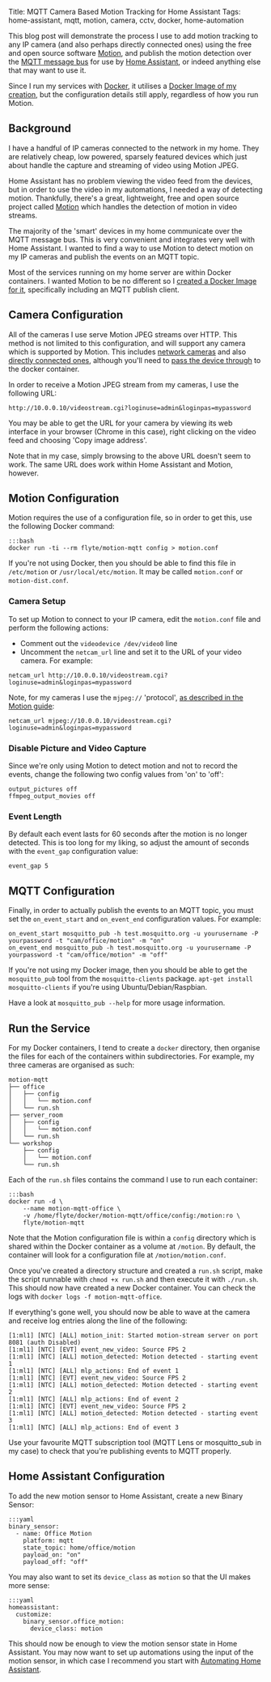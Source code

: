 Title: MQTT Camera Based Motion Tracking for Home Assistant
Tags: home-assistant, mqtt, motion, camera, cctv, docker, home-automation

This blog post will demonstrate the process I use to add motion tracking to any IP camera (and also perhaps directly connected ones) using the free and open source software [Motion](https://github.com/Motion-Project/motion), and publish the motion detection over the [MQTT message bus](http://mqtt.org/) for use by [Home Assistant](https://home-assistant.io/), or indeed anything else that may want to use it.

Since I run my services with [Docker](https://www.docker.com/), it utilises a [Docker Image of my creation](https://hub.docker.com/r/flyte/motion-mqtt/), but the configuration details still apply, regardless of how you run Motion.

Background
----------

I have a handful of IP cameras connected to the network in my home. They are relatively cheap, low powered, sparsely featured devices which just about handle the capture and streaming of video using Motion JPEG.

Home Assistant has no problem viewing the video feed from the devices, but in order to use the video in my automations, I needed a way of detecting motion. Thankfully, there's a great, lightweight, free and open source project called [Motion](https://github.com/Motion-Project/motion) which handles the detection of motion in video streams.

The majority of the 'smart' devices in my home communicate over the MQTT message bus. This is very convenient and integrates very well with Home Assistant. I wanted to find a way to use Motion to detect motion on my IP cameras and publish the events on an MQTT topic.

Most of the services running on my home server are within Docker containers. I wanted Motion to be no different so I [created a Docker Image for it](https://hub.docker.com/r/flyte/motion-mqtt/), specifically including an MQTT publish client.

Camera Configuration
--------------------

All of the cameras I use serve Motion JPEG streams over HTTP. This method is not limited to this configuration, and will support any camera which is supported by Motion. This includes [network cameras](https://htmlpreview.github.io/?https://github.com/Motion-Project/motion/blob/master/motion_guide.html#netcam_url) and also [directly connected ones](https://htmlpreview.github.io/?https://github.com/Motion-Project/motion/blob/master/motion_guide.html#videodevice), although you'll need to [pass the device through](https://docs.docker.com/engine/reference/commandline/run/#add-host-device-to-container-device) to the docker container.

In order to receive a Motion JPEG stream from my cameras, I use the following URL:

    http://10.0.0.10/videostream.cgi?loginuse=admin&loginpas=mypassword

You may be able to get the URL for your camera by viewing its web interface in your browser (Chrome in this case), right clicking on the video feed and choosing 'Copy image address'.

Note that in my case, simply browsing to the above URL doesn't seem to work. The same URL does work within Home Assistant and Motion, however.

Motion Configuration
--------------------

Motion requires the use of a configuration file, so in order to get this, use the following Docker command:

    :::bash
    docker run -ti --rm flyte/motion-mqtt config > motion.conf

If you're not using Docker, then you should be able to find this file in `/etc/motion` or `/usr/local/etc/motion`. It may be called `motion.conf` or `motion-dist.conf`.

### Camera Setup

To set up Motion to connect to your IP camera, edit the `motion.conf` file and perform the following actions:

- Comment out the `videodevice /dev/video0` line
- Uncomment the `netcam_url` line and set it to the URL of your video camera. For example:

```
netcam_url http://10.0.0.10/videostream.cgi?loginuse=admin&loginpas=mypassword
```

Note, for my cameras I use the `mjpeg://` 'protocol', [as described in the Motion guide](https://htmlpreview.github.io/?https://github.com/Motion-Project/motion/blob/master/motion_guide.html#netcam_url):

    netcam_url mjpeg://10.0.0.10/videostream.cgi?loginuse=admin&loginpas=mypassword

### Disable Picture and Video Capture

Since we're only using Motion to detect motion and not to record the events, change the following two config values from 'on' to 'off':

    output_pictures off
    ffmpeg_output_movies off

### Event Length

By default each event lasts for 60 seconds after the motion is no longer detected. This is too long for my liking, so adjust the amount of seconds with the `event_gap` configuration value:

    event_gap 5

MQTT Configuration
------------------

Finally, in order to actually publish the events to an MQTT topic, you must set the `on_event_start` and `on_event_end` configuration values. For example:

    on_event_start mosquitto_pub -h test.mosquitto.org -u yourusername -P yourpassword -t "cam/office/motion" -m "on"
    on_event_end mosquitto_pub -h test.mosquitto.org -u yourusername -P yourpassword -t "cam/office/motion" -m "off"

If you're not using my Docker image, then you should be able to get the `mosquitto_pub` tool from the `mosquitto-clients` package. `apt-get install mosquitto-clients` if you're using Ubuntu/Debian/Raspbian.

Have a look at `mosquitto_pub --help` for more usage information.

Run the Service
---------------

For my Docker containers, I tend to create a `docker` directory, then organise the files for each of the containers within subdirectories. For example, my three cameras are organised as such:

    motion-mqtt
    ├── office
    │   ├── config
    │   │   └── motion.conf
    │   └── run.sh
    ├── server_room
    │   ├── config
    │   │   └── motion.conf
    │   └── run.sh
    └── workshop
        ├── config
        │   └── motion.conf
        └── run.sh

Each of the `run.sh` files contains the command I use to run each container:

    :::bash
    docker run -d \
        --name motion-mqtt-office \
        -v /home/flyte/docker/motion-mqtt/office/config:/motion:ro \
        flyte/motion-mqtt

Note that the Motion configuration file is within a `config` directory which is shared within the Docker container as a volume at `/motion`. By default, the container will look for a configuration file at `/motion/motion.conf`.

Once you've created a directory structure and created a `run.sh` script, make the script runnable with `chmod +x run.sh` and then execute it with `./run.sh`. This should now have created a new Docker container. You can check the logs with `docker logs -f motion-mqtt-office`.

If everything's gone well, you should now be able to wave at the camera and receive log entries along the line of the following:

    [1:ml1] [NTC] [ALL] motion_init: Started motion-stream server on port 8081 (auth Disabled)
    [1:ml1] [NTC] [EVT] event_new_video: Source FPS 2
    [1:ml1] [NTC] [ALL] motion_detected: Motion detected - starting event 1
    [1:ml1] [NTC] [ALL] mlp_actions: End of event 1
    [1:ml1] [NTC] [EVT] event_new_video: Source FPS 2
    [1:ml1] [NTC] [ALL] motion_detected: Motion detected - starting event 2
    [1:ml1] [NTC] [ALL] mlp_actions: End of event 2
    [1:ml1] [NTC] [EVT] event_new_video: Source FPS 2
    [1:ml1] [NTC] [ALL] motion_detected: Motion detected - starting event 3
    [1:ml1] [NTC] [ALL] mlp_actions: End of event 3

Use your favourite MQTT subscription tool (MQTT Lens or mosquitto_sub in my case) to check that you're publishing events to MQTT properly.

Home Assistant Configuration
----------------------------

To add the new motion sensor to Home Assistant, create a new Binary Sensor:

    :::yaml
    binary_sensor:
      - name: Office Motion
        platform: mqtt
        state_topic: home/office/motion
        payload_on: "on"
        payload_off: "off"

You may also want to set its `device_class` as `motion` so that the UI makes more sense:

    :::yaml
    homeassistant:
      customize:
        binary_sensor.office_motion:
          device_class: motion

This should now be enough to view the motion sensor state in Home Assistant. You may now want to set up automations using the input of the motion sensor, in which case I recommend you start with [Automating Home Assistant](https://home-assistant.io/docs/automation/).
